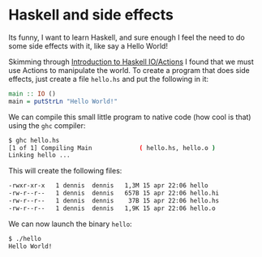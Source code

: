 # Haskell and side effects
Its funny, I want to learn Haskell, and sure enough I feel the need to
do some side effects with it, like say a Hello World!
 
Skimming through [Introduction to Haskell IO/Actions](https://wiki.haskell.org/Introduction_to_Haskell_IO/Actions)
I found that we must use Actions to manipulate the world. To create a 
program that does side effects, just create a file `hello.hs` and put
the following in it:

```haskell
main :: IO ()
main = putStrLn "Hello World!"
```

We can compile this small little program to native code (how cool is that)
using the `ghc` compiler:

```bash
$ ghc hello.hs
[1 of 1] Compiling Main             ( hello.hs, hello.o )
Linking hello ...
```

This will create the following files:

```bash
-rwxr-xr-x   1 dennis  dennis   1,3M 15 apr 22:06 hello
-rw-r--r--   1 dennis  dennis   657B 15 apr 22:06 hello.hi
-rw-r--r--   1 dennis  dennis    37B 15 apr 22:06 hello.hs
-rw-r--r--   1 dennis  dennis   1,9K 15 apr 22:06 hello.o
```

We can now launch the binary `hello`:

```bash
$ ./hello
Hello World!
```